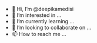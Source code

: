 - 👋 Hi, I’m @deepikamedisi
- 👀 I’m interested in ...
- 🌱 I’m currently learning ...
- 💞️ I’m looking to collaborate on ...
- 📫 How to reach me ...

<!---
deepikamedisi/deepikamedisi is a ✨ special ✨ repository because its `README.md` (this file) appears on your GitHub profile.
You can click the Preview link to take a look at your changes.
--->
